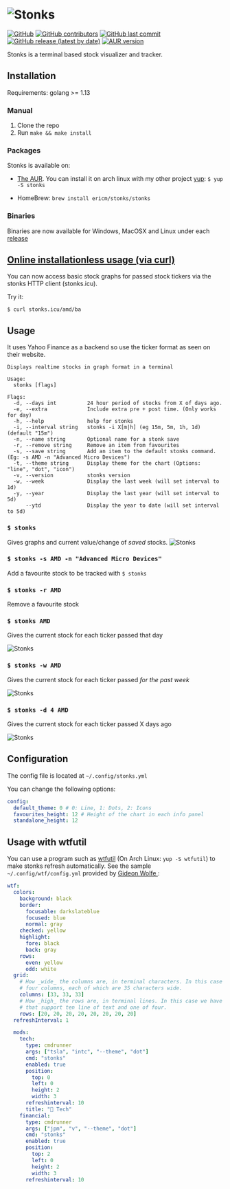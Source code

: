 # ![Stonks](./assets/stonks.svg?raw=true)

[![GitHub](https://img.shields.io/github/license/ericm/stonks?style=for-the-badge)](https://github.com/ericm/stonks/blob/master/LICENSE)
[![GitHub contributors](https://img.shields.io/github/contributors/ericm/stonks?style=for-the-badge)](https://github.com/ericm/stonks/graphs/contributors)
[![GitHub last commit](https://img.shields.io/github/last-commit/ericm/stonks?style=for-the-badge)](https://github.com/ericm/stonks/commits/master)
[![GitHub release (latest by date)](https://img.shields.io/github/v/release/ericm/stonks?style=for-the-badge)](https://github.com/ericm/stonks/releases)
[![AUR version](https://img.shields.io/aur/version/stonks?style=for-the-badge)](https://aur.archlinux.org/packages/stonks/)

Stonks is a terminal based stock visualizer and tracker.

## Installation

Requirements: golang >= 1.13

### Manual

1. Clone the repo
2. Run `make && make install`

### Packages

Stonks is available on:

- [The AUR](https://aur.archlinux.org/packages/stonks/). You can install it on arch linux with my other project [yup](https://github.com/ericm/yup): `$ yup -S stonks`

- HomeBrew: `brew install ericm/stonks/stonks`

### Binaries

Binaries are now available for Windows, MacOSX and Linux under each [release](https://github.com/ericm/stonks/releases)

## [Online installationless usage (via curl)](http://stonks.icu)

You can now access basic stock graphs for passed stock tickers via the stonks HTTP client (stonks.icu).

Try it:
```
$ curl stonks.icu/amd/ba
```

## Usage

It uses Yahoo Finance as a backend so use the ticker format as seen on their website.

```
Displays realtime stocks in graph format in a terminal

Usage:
  stonks [flags]

Flags:
  -d, --days int          24 hour period of stocks from X of days ago.
  -e, --extra             Include extra pre + post time. (Only works for day)
  -h, --help              help for stonks
  -i, --interval string   stonks -i X[m|h] (eg 15m, 5m, 1h, 1d) (default "15m")
  -n, --name string       Optional name for a stonk save
  -r, --remove string     Remove an item from favourites
  -s, --save string       Add an item to the default stonks command. (Eg: -s AMD -n "Advanced Micro Devices")
  -t, --theme string      Display theme for the chart (Options: "line", "dot", "icon")
  -v, --version           stonks version
  -w, --week              Display the last week (will set interval to 1d)
  -y, --year              Display the last year (will set interval to 5d)
      --ytd               Display the year to date (will set interval to 5d)
```

### `$ stonks`

Gives graphs and current value/change of _saved_ stocks.
![Stonks](./assets/1.png)

### `$ stonks -s AMD -n "Advanced Micro Devices"`

Add a favourite stock to be tracked with `$ stonks`

### `$ stonks -r AMD`

Remove a favourite stock

### `$ stonks AMD`

Gives the current stock for each ticker passed that day

![Stonks](./assets/2.png)

### `$ stonks -w AMD`

Gives the current stock for each ticker passed _for the past week_

![Stonks](./assets/3.png)

### `$ stonks -d 4 AMD`

Gives the current stock for each ticker passed X days ago

![Stonks](./assets/4.png)

## Configuration

The config file is located at `~/.config/stonks.yml`

You can change the following options:

```yml
config:
  default_theme: 0 # 0: Line, 1: Dots, 2: Icons
  favourites_height: 12 # Height of the chart in each info panel
  standalone_height: 12
```

## Usage with wtfutil

You can use a program such as [wtfutil](https://wtfutil.com/) (On Arch Linux: `yup -S wtfutil`) to make stonks refresh automatically.
See the sample `~/.config/wtf/config.yml` provided by [Gideon Wolfe
](https://github.com/GideonWolfe):

```yml
wtf:
  colors:
    background: black
    border:
      focusable: darkslateblue
      focused: blue
      normal: gray
    checked: yellow
    highlight:
      fore: black
      back: gray
    rows:
      even: yellow
      odd: white
  grid:
    # How _wide_ the columns are, in terminal characters. In this case we have
    # four columns, each of which are 35 characters wide.
    columns: [33, 33, 33]
    # How _high_ the rows are, in terminal lines. In this case we have four rows
    # that support ten line of text and one of four.
    rows: [20, 20, 20, 20, 20, 20, 20, 20]
  refreshInterval: 1

  mods:
    tech:
      type: cmdrunner
      args: ["tsla", "intc", "--theme", "dot"]
      cmd: "stonks"
      enabled: true
      position:
        top: 0
        left: 0
        height: 2
        width: 3
      refreshinterval: 10
      title: "🤖 Tech"
    financial:
      type: cmdrunner
      args: ["jpm", "v", "--theme", "dot"]
      cmd: "stonks"
      enabled: true
      position:
        top: 2
        left: 0
        height: 2
        width: 3
      refreshinterval: 10
```
